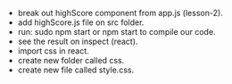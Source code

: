 * break out highScore component from app.js (lesson-2).
* add highScore.js file on src folder.
* run: sudo npm start or npm start to compile our code.
* see the result on inspect (react).
* import css in react.
* create new folder called css.
* create new file called style.css.